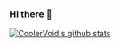 ### Hi there 👋
[![CoolerVoid's github stats](https://github-readme-stats.vercel.app/api?username=fenevesfanado&show_icons=true&theme=vision-friendly-dark&count_private=true)](https://github.com/anuraghazra/github-readme-stats)
<!--
**fenevesfanado/fenevesfanado** is a ✨ _special_ ✨ repository because its `README.md` (this file) appears on your GitHub profile.
Here are some ideas to get you started:
- 🔭 I’m currently working on ...
- 🌱 I’m currently learning ...
- 👯 I’m looking to collaborate on ...
- 🤔 I’m looking for help with ...
- 💬 Ask me about ...
- 📫 How to reach me: ...
- 😄 Pronouns: ...
- ⚡ Fun fact: ...
-->
